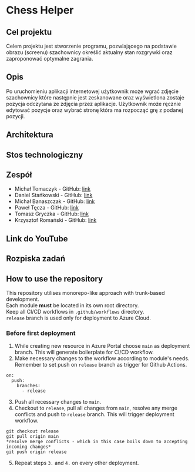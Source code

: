 # Chess Helper

## Cel projektu
Celem projektu jest stworzenie programu, pozwlającego na podstawie obrazu (screenu) szachownicy określić aktualny stan rozgrywki oraz zaproponować optymalne zagrania.
## Opis
Po uruchomieniu aplikacji internetowej użytkownik może wgrać zdjęcie szachownicy które następnie jest zeskanowane oraz wyświetlona zostaje pozycja odczytana ze zdjęcia przez aplikacje. Użytkownik może ręcznie edytować pozycje oraz wybrać stronę która ma rozpocząć grę z podanej pozycji.
## Architektura

## Stos technologiczny

## Zespół
- Michał Tomaczyk - GitHub: [link](https://github.com/KiczuPL)
- Daniel Stańkowski - GitHub: [link](https://github.com/Daniel-Stankowski)
- Michał Banaszczak - GitHub: [link](https://github.com/mihawb)
- Paweł Tęcza - GitHub: [link](https://github.com/p-tecza)
- Tomasz Gryczka - GitHub: [link](https://github.com/TomaszGryczka)
- Krzysztof Romański - GitHub: [link](https://github.com/spykur)
## Link do YouTube

## Rozpiska zadań

## How to use the repository
This repository utilises monorepo-like approach with trunk-based development.  
Each module **must** be located in its own root directory.  
Keep all CI/CD workflows in `.github/workflows` directory.  
`release` branch is used only for deployment to Azure Cloud.  

### Before first deployment
1. While creating new resource in Azure Portal choose `main` as deployment branch. This will generate boilerplate for CI/CD workflow.
2. Make necessary changes to the workflow according to module's needs. Remember to set push on `release` branch as trigger for Github Actions.
```
on:
  push:
    branches:
      - release
```
3. Push all recessary changes to `main`.
4. Checkout to `release`, pull all changes from `main`, resolve any merge conflicts and push to `release` branch. This will trigger deployment workflow.
```
git checkout release
git pull origin main
*resolve merge conflicts - which in this case boils down to accepting incoming changes*
git push origin release
```
5. Repeat steps `3.` and `4.` on every other deployment.

